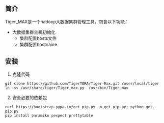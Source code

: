## 简介
Tiger_MAX是一个hadoop大数据集群管理工具，包含以下功能：
* 大数据集群主机初始化
    * 集群配置hosts文件
    * 集群配置hostname

## 安装
1. 克隆代码
```
git clone https://github.com/TigerTORA/Tiger-Max.git /user/local/tiger
ln -sv /usr/share/tiger/Tiger_max.py  /usr/bin/Tiger_max
```

2. 安全必要的依赖包
```
curl https://bootstrap.pypa.io/get-pip.py -o get-pip.py; python get-pip.py
pip install paramiko pexpect prettytable
```
   

